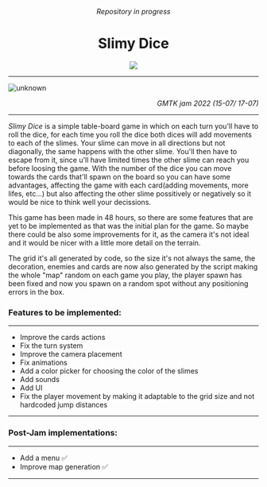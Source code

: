 
  <p align="center">
    <i>Repository in progress</i>
  </p>
  <h1 align="center">Slimy Dice</h1> 
  <p align="center">
    <img src="https://user-images.githubusercontent.com/67174666/179934022-be9bedee-8ca0-4ed4-8ff3-40c22cb404be.png"/>   
  </p>
  

---

![unknown](https://user-images.githubusercontent.com/67174666/179720651-f0a85e66-1c45-4d4a-b9e6-b7aa11486dbe.png)
<p align="right">
  <i>GMTK jam 2022 (15-07/ 17-07)</i>
</p>

---
_Slimy Dice_ is a simple table-board game in which on each turn you'll have to roll the dice,
for each time you roll the dice both dices will add movements to each of the slimes.
Your slime can move in all directions but not diagonally, the same happens with the other slime.
You'll then have to escape from it, since u'll have limited times the other slime can reach you before loosing the game. With the number of the dice you can move towards the cards that'll spawn on the board so you can have some advantages, affecting the game with each card(adding movements, more lifes, etc...) but also affecting the other slime possitively or negatively so it would be nice to think well your decissions.

This game has been made in 48 hours, so there are some features that are yet to be implemented as that was the initial plan for the game. So maybe there could be also some improvements for it, as the camera it's not ideal and it would be nicer with a little more detail on the terrain.

The grid it's all generated by code, so the size it's not always the same, the decoration, enemies and cards are now also generated by the script making the whole "map" random on each game you play, the player spawn has been fixed and now you spawn on a random spot without any positioning errors in the box.

### Features to be implemented:
---
- Improve the cards actions
- Fix the turn system
- Improve the camera placement
- Fix animations
- Add a color picker for choosing the color of the slimes
- Add sounds
- Add UI
- Fix the player movement by making it adaptable to the grid size and not hardcoded jump distances
---
### Post-Jam implementations:
---
- Add a menu ✅
- Improve map generation ✅
---
